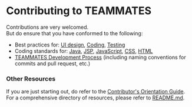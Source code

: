 # Contributing to TEAMMATES

Contributions are very welcomed.  
But do ensure that you have conformed to the following:
- Best practices for: [UI design][ui], [Coding][code], [Testing][test]
- Coding standards for: [Java][java], [JSP][jsp], [JavaScript][js], [CSS][css], [HTML][html]
- [TEAMMATES Development Process][dev] (including naming conventions for commits and pull request, etc.)

[ui]: https://docs.google.com/document/d/1Vj59--sCYUfxgg-iLI53hMfc6YY1gguATTN_KXTQVUo/pub?embedded=true
[code]: https://docs.google.com/document/d/14EFJzdhp10qQ9iZ-FwsS1FAf42voe4exrlbefo_zYaU/pub?embedded=true
[test]: https://docs.google.com/document/d/1aK-1ubIA59fbNsEujwvWKqx7itwLPTD6mzFo4F_oEoI/pub?embedded=true

[java]: https://docs.google.com/document/d/1iAESIXM0zSxEa5OY7dFURam_SgLiSMhPQtU0drQagrs/pub?embedded=true
[jsp]: https://docs.google.com/document/d/14bXfdveXvoIaPBYpL19m4PK6oPabSnnoawj6OGjOzD4/pub?embedded=true
[js]: https://docs.google.com/document/d/1gZ6WG6HBTJYHAtVkz9kzi_SUuzfXqzO-SvFnLuag2xM/pub?embedded=true
[css]: https://docs.google.com/document/d/1wA9paRA9cS7ByStGbhRRUZLEzEzimrNQjIDPVqy1ScI/pub?embedded=true
[html]: https://docs.google.com/document/d/12PJYbQoqjK-0LzaUuguQ4kGE--eikCcHfwzZDGwFOJ0/pub?embedded=true

[dev]: /devdocs/process.md

### Other Resources
If you are just starting out, do refer to the [Contributor's Orientation Guide][COG].  
For a comprehensive directory of resources, please refer to [README.md][readme].

[COG]: https://docs.google.com/document/d/1cY9pmEmw4dC6Z4LjN1WUTsynJ0jVPgbWsFhdyBy_wCU/pub?embedded=true
[readme]: /README.md